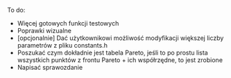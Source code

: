 To do:

- Więcej gotowych funkcji testowych
- Poprawki wizualne
- [opcjonalnie] Dać użytkownikowi możliwość modyfikacji większej liczby parametrów z pliku constants.h
- Poszukać czym dokładnie jest tabela Pareto, jeśli to po prostu lista wszystkich punktów z frontu Pareto + ich współrzędne, to jest zrobione
- Napisać sprawozdanie
